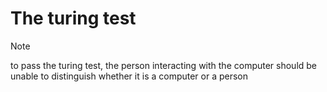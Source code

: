 # The turing test

> [!Note]
> to pass the turing test, the person interacting with the computer
> should be unable to distinguish whether it is a computer or a person
